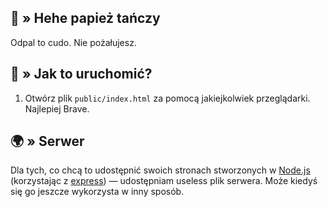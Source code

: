 ## 🧀 » Hehe papież tańczy
Odpal to cudo. Nie pożałujesz.

## 🍰 » Jak to uruchomić?
1. Otwórz plik `public/index.html` za pomocą jakiejkolwiek przeglądarki. Najlepiej Brave.

## 🌍 » Serwer
Dla tych, co chcą to udostępnić swoich stronach stworzonych w [Node.js](https://nodejs.org/en) (korzystając z [express](https://www.npmjs.com/package/express)) — udostępniam useless plik serwera. Może kiedyś się go jeszcze wykorzysta w inny sposób.